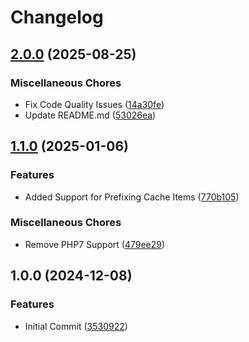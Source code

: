 # Changelog

## [2.0.0](https://github.com/WebFiori/cache/compare/v1.1.0...v2.0.0) (2025-08-25)


### Miscellaneous Chores

* Fix Code Quality Issues ([14a30fe](https://github.com/WebFiori/cache/commit/14a30fe2c3368a00a0a53da8717a018157e1b66f))
* Update README.md ([53026ea](https://github.com/WebFiori/cache/commit/53026eaefa39d8240ef12c578e04e981732e3b72))

## [1.1.0](https://github.com/WebFiori/cache/compare/v1.0.0...v1.1.0) (2025-01-06)


### Features

* Added Support for Prefixing Cache Items ([770b105](https://github.com/WebFiori/cache/commit/770b1054a81cedbb095a2ae7e276b9f682a49439))


### Miscellaneous Chores

* Remove PHP7 Support ([479ee29](https://github.com/WebFiori/cache/commit/479ee29abfb8e1201ac003816564e3b2edded7f4))

## 1.0.0 (2024-12-08)


### Features

* Initial Commit ([3530922](https://github.com/WebFiori/cache/commit/35309221a7fa1fdd831f6d8dee09153ed7b919b0))
